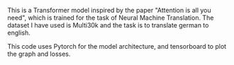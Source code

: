 This is a Transformer model inspired by the paper "Attention is all you need", which is trained for the task of Neural Machine Translation. The dataset I have used is Multi30k and the task is to translate german to english. 

This code uses Pytorch for the model architecture, and tensorboard to plot the graph and losses.

